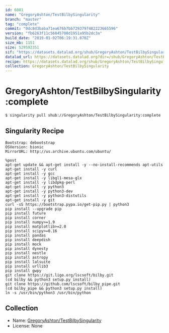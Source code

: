 ```yaml
---
id: 6081
name: "GregoryAshton/TestBilbySingularity"
branch: "master"
tag: "complete"
commit: "0dc8d3baba71ea676b7bb7293797482223665596"
version: "fb6263f11c56045708d1951a95b2dc3a"
build_date: "2019-01-02T06:19:31.070Z"
size_mb: 1151
size: 529592351
sif: "https://datasets.datalad.org/shub/GregoryAshton/TestBilbySingularity/complete/2019-01-02-0dc8d3ba-fb6263f1/fb6263f11c56045708d1951a95b2dc3a.simg"
datalad_url: https://datasets.datalad.org?dir=/shub/GregoryAshton/TestBilbySingularity/complete/2019-01-02-0dc8d3ba-fb6263f1/
recipe: https://datasets.datalad.org/shub/GregoryAshton/TestBilbySingularity/complete/2019-01-02-0dc8d3ba-fb6263f1/Singularity
collection: GregoryAshton/TestBilbySingularity
---
```


# GregoryAshton/TestBilbySingularity:complete

```bash
$ singularity pull shub://GregoryAshton/TestBilbySingularity:complete
```

## Singularity Recipe

```singularity
Bootstrap: debootstrap
OSVersion: bionic
MirrorURL: http://us.archive.ubuntu.com/ubuntu/

%post
apt-get update && apt-get install -y --no-install-recommends apt-utils
apt-get install -y curl
apt-get install -y gcc
apt-get install -y libgl1-mesa-glx
apt-get install -y libdpkg-perl
apt-get install -y python3
apt-get install -y python3-dev
apt-get install -y python3-distutils
apt-get install -y git
curl -sS https://bootstrap.pypa.io/get-pip.py | python3
pip install --upgrade pip
pip install future
pip install corner
pip install numpy>=1.9
pip install matplotlib>=2.0
pip install scipy>=0.16
pip install pandas
pip install deepdish
pip install mock
pip install dynesty
pip install nestle
pip install astropy
pip install lalsuite
pip install urllib3
pip install gwpy
git clone https://git.ligo.org/lscsoft/bilby.git
(cd bilby && python3 setup.py install)
git clone https://github.com/lscsoft/bilby_pipe.git
(cd bilby_pipe && python3 setup.py install)
ln -s /usr/bin/python3 /usr/bin/python
```

## Collection

 - Name: [GregoryAshton/TestBilbySingularity](https://github.com/GregoryAshton/TestBilbySingularity)
 - License: None

